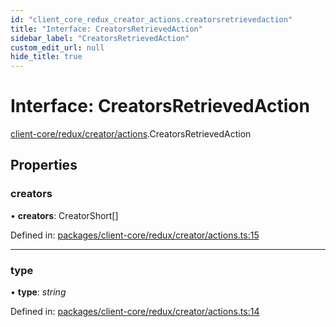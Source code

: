 ```yaml
---
id: "client_core_redux_creator_actions.creatorsretrievedaction"
title: "Interface: CreatorsRetrievedAction"
sidebar_label: "CreatorsRetrievedAction"
custom_edit_url: null
hide_title: true
---
```


# Interface: CreatorsRetrievedAction

[client-core/redux/creator/actions](../modules/client_core_redux_creator_actions.md).CreatorsRetrievedAction

## Properties

### creators

• **creators**: CreatorShort[]

Defined in: [packages/client-core/redux/creator/actions.ts:15](https://github.com/xr3ngine/xr3ngine/blob/9d253dc38/packages/client-core/redux/creator/actions.ts#L15)

___

### type

• **type**: *string*

Defined in: [packages/client-core/redux/creator/actions.ts:14](https://github.com/xr3ngine/xr3ngine/blob/9d253dc38/packages/client-core/redux/creator/actions.ts#L14)
